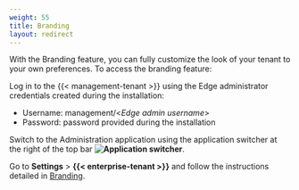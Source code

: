 ```yaml
---
weight: 55
title: Branding
layout: redirect
---
```


With the Branding feature, you can fully customize the look of your tenant to your own preferences. To access the branding feature:

Log in to the {{< management-tenant >}} using the Edge administrator credentials created during the installation:
* Username: management/<*Edge admin username*>
* Password: password provided during the installation

Switch to the Administration application using the application switcher at the right of the top bar **<img class="Default" src="/images/icons/switcher-icon.png" alt="Application switcher" style="display: inline; float: none">**.

Go to **Settings** > **{{< enterprise-tenant >}}** and follow the instructions detailed in [Branding](/enterprise-tenant/customization/#branding).
